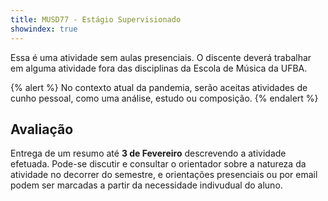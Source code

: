 ```yaml
---
title: MUSD77 - Estágio Supervisionado
showindex: true
---
```


Essa é uma atividade sem aulas presenciais. O discente deverá trabalhar em
alguma atividade fora das disciplinas da Escola de Música da UFBA.

{% alert %}
No contexto atual da pandemia, serão aceitas atividades de cunho pessoal, como
uma análise, estudo ou composição.
{% endalert %}

## Avaliação

Entrega de um resumo até **3 de Fevereiro** descrevendo a atividade efetuada.
Pode-se discutir e consultar o orientador sobre a natureza da atividade no
decorrer do semestre, e orientações presenciais ou por email podem ser marcadas
a partir da necessidade indivudual do aluno.
